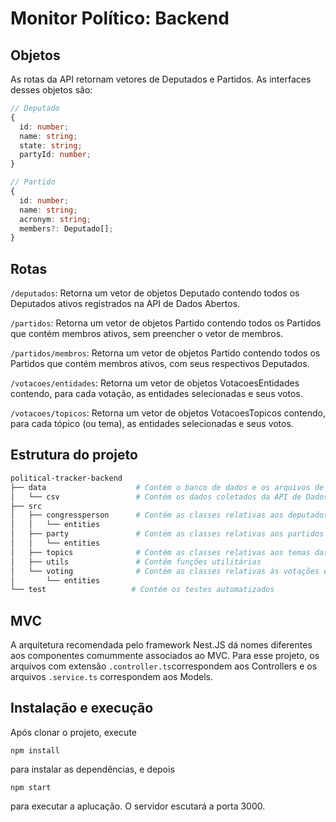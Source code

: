 # Monitor Político: Backend

## Objetos
As rotas da API retornam vetores de Deputados e Partidos. As interfaces desses objetos são:
```ts
// Deputado
{
  id: number;
  name: string;
  state: string;
  partyId: number;
}
```
```ts
// Partido
{
  id: number;
  name: string;
  acronym: string;
  members?: Deputado[];
}
```


## Rotas
`/deputados`: Retorna um vetor de objetos Deputado contendo todos os Deputados ativos registrados na API de Dados Abertos.

`/partidos`: Retorna um vetor de objetos Partido contendo todos os Partidos que contém membros ativos, sem preencher o vetor de membros.  

 `/partidos/membros`: Retorna um vetor de objetos Partido contendo todos os Partidos que contém membros ativos, com seus respectivos Deputados.

`/votacoes/entidades`: Retorna um vetor de objetos VotacoesEntidades contendo, para cada votação, as entidades selecionadas e seus votos.

`/votacoes/topicos`: Retorna um vetor de objetos VotacoesTopicos contendo, para cada tópico (ou tema), as entidades selecionadas e seus votos.

## Estrutura do projeto
```bash
political-tracker-backend
├── data                    # Contém o banco de dados e os arquivos de esquema, consultas e dados
│   └── csv                 # Contém os dados coletados da API de Dados Abertos da Câmara dos Deputados
├── src
│   ├── congressperson      # Contém as classes relativas aos deputados
│   │   └── entities
│   ├── party               # Contém as classes relativas aos partidos
│   │   └── entities
│   ├── topics              # Contém as classes relativas aos temas das proposições
│   ├── utils               # Contém funções utilitárias
│   └── voting              # Contém as classes relativas às votações e votos
│       └── entities
└── test                   # Contém os testes automatizados

```

## MVC
A arquitetura recomendada pelo framework Nest.JS dá nomes diferentes aos componentes comummente associados ao MVC. Para esse projeto, os arquivos com extensão `.controller.ts`correspondem aos Controllers e os arquivos `.service.ts` correspondem aos Models. 

## Instalação e execução
Após clonar o projeto, execute
```
npm install
```
para instalar as dependências, e depois
```
npm start
```
para executar a aplucação. O servidor escutará a porta 3000.
